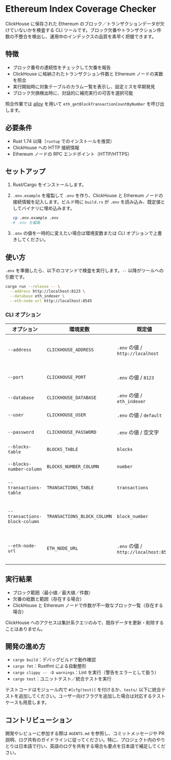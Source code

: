 # Ethereum Index Coverage Checker

ClickHouse に保存された Ethereum のブロック／トランザクションデータが欠けていないかを検査する CLI ツールです。ブロック欠番やトランザクション件数の不整合を検出し、運用中のインデックスの品質を素早く把握できます。

## 特徴

- ブロック番号の連続性をチェックして欠番を報告
- ClickHouse に格納されたトランザクション件数と Ethereum ノードの実数を照合
- 実行開始時に対象テーブルのカラム一覧を表示し、設定ミスを早期発見
- ブロック欠損検出時に、対話的に補完実行の可否を選択可能

照合作業では [alloy](https://crates.io/crates/alloy) を用いて `eth_getBlockTransactionCountByNumber` を呼び出します。

## 必要条件

- Rust 1.74 以降（`rustup` でのインストールを推奨）
- ClickHouse への HTTP 接続情報
- Ethereum ノードの RPC エンドポイント（HTTP/HTTPS）

## セットアップ

1. Rust/Cargo をインストールします。
2. `.env.example` を複製して `.env` を作り、ClickHouse と Ethereum ノードの接続情報を記入します。ビルド時に `build.rs` が `.env` を読み込み、既定値としてバイナリに埋め込みます。

   ```bash
   cp .env.example .env
   # .env を編集
   ```

3. `.env` の値を一時的に変えたい場合は環境変数または CLI オプションで上書きしてください。

## 使い方

`.env` を準備したら、以下のコマンドで検査を実行します。`--` 以降がツールへの引数です。

```bash
cargo run --release -- \
  --address http://localhost:8123 \
  --database eth_indexer \
  --eth-node-url http://localhost:8545
```

### CLI オプション

| オプション | 環境変数 | 既定値 | 説明 |
|-----------|----------|--------|------|
| `--address` | `CLICKHOUSE_ADDRESS` | `.env` の値 / `http://localhost` | ClickHouse ベースアドレス（スキーム必須） |
| `--port` | `CLICKHOUSE_PORT` | `.env` の値 / `8123` | ClickHouse HTTP ポート |
| `--database` | `CLICKHOUSE_DATABASE` | `.env` の値 / `eth_indexer` | 対象データベース名 |
| `--user` | `CLICKHOUSE_USER` | `.env` の値 / `default` | 接続ユーザー名 |
| `--password` | `CLICKHOUSE_PASSWORD` | `.env` の値 / 空文字 | 接続パスワード |
| `--blocks-table` | `BLOCKS_TABLE` | `blocks` | ブロックテーブル名 |
| `--blocks-number-column` | `BLOCKS_NUMBER_COLUMN` | `number` | ブロック番号カラム名 |
| `--transactions-table` | `TRANSACTIONS_TABLE` | `transactions` | トランザクションテーブル名 |
| `--transactions-block-column` | `TRANSACTIONS_BLOCK_COLUMN` | `block_number` | トランザクション側のブロック番号カラム名 |
| `--eth-node-url` | `ETH_NODE_URL` | `.env` の値 / `http://localhost:8545` | Ethereum ノード RPC エンドポイント |

## 実行結果

- ブロック範囲（最小値／最大値／件数）
- 欠番の総数と範囲（存在する場合）
- ClickHouse と Ethereum ノードで件数が不一致なブロック一覧（存在する場合）

ClickHouse へのアクセスは集計系クエリのみで、既存データを更新・削除することはありません。

## 開発の進め方

- `cargo build`：デバッグビルドで動作確認
- `cargo fmt`：Rustfmt による自動整形
- `cargo clippy -- -D warnings`：Lint を実行（警告をエラーとして扱う）
- `cargo test`：ユニットテスト／統合テストを実行

テストコードはモジュール内で `#[cfg(test)]` を付けるか、`tests/` 以下に統合テストを追加してください。ユーザー向けフラグを追加した場合は対応するテストケースも用意します。

## コントリビューション

開発やレビューに参加する際は `AGENTS.md` を参照し、コミットメッセージや PR 説明、ログ共有のガイドラインに従ってください。特に、プロジェクト内のやりとりは日本語で行い、英語のログを共有する場合も要点を日本語で補足してください。

